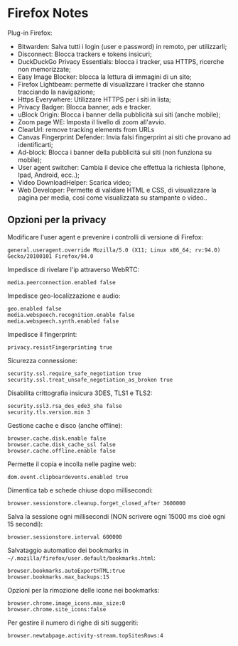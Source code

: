 # Firefox Notes

Plug-in Firefox:

- Bitwarden: Salva tutti i login (user e password) in remoto, per utilizzarli;
- Disconnect: Blocca trackers e tokens insicuri;
- DuckDuckGo Privacy Essentials: blocca i tracker, usa HTTPS, ricerche non memorizzate;
- Easy Image Blocker: blocca la lettura di immagini di un sito;
- Firefox Lightbeam: permette di visualizzare i tracker che stanno tracciando la navigazione;
- Https Everywhere: Utilizzare HTTPS per i siti in lista;
- Privacy Badger: Blocca banner, ads e tracker.
- uBlock Origin: Blocca i banner della pubblicità sui siti (anche mobile);
- Zoom page WE: Imposta il livello di zoom all'avvio.
- ClearUrl: remove tracking elements from URLs
- Canvas Fingerprint Defender: Invia falsi fingerprint ai siti che provano ad identificarti;
- Ad-block: Blocca i banner della pubblicità sui siti (non funziona su mobile);
- User agent switcher: Cambia il device che effettua la richiesta (Iphone, Ipad, Android, ecc..);
- Video DownloadHelper: Scarica video;
- Web Developer: Permette di validare HTML e CSS, di visualizzare la pagina per media, cosi come visualizzata su stampante o video..

## Opzioni per la privacy

Modificare l'user agent e prevenire i controlli di versione di Firefox:

```plaintext
general.useragent.override Mozilla/5.0 (X11; Linux x86_64; rv:94.0) Gecko/20100101 Firefox/94.0
```

Impedisce di rivelare l'ip attraverso WebRTC:

```plaintext
media.peerconnection.enabled false
```

Impedisce geo-localizzazione e audio:

```plaintext
geo.enabled false
media.webspeech.recognition.enable false
media.webspeech.synth.enabled false
```

Impedisce il fingerprint:

```plaintext
privacy.resistFingerprinting true
```

Sicurezza connessione:

```plaintext
security.ssl.require_safe_negotiation true
security.ssl.treat_unsafe_negotiation_as_broken true
```

Disabilita crittografia insicura 3DES, TLS1 e TLS2:

```plaintext
security.ssl3.rsa_des_ede3_sha false
security.tls.version.min 3
```

Gestione cache e disco (anche offline):

```plaintext
browser.cache.disk.enable false
browser.cache.disk_cache_ssl false
browser.cache.offline.enable false
```

Permette il copia e incolla nelle pagine web:

```plaintext
dom.event.clipboardevents.enabled true
```

Dimentica tab e schede chiuse dopo millisecondi:

```plaintext
browser.sessionstore.cleanup.forget_closed_after 3600000
```

Salva la sessione ogni millisecondi (NON scrivere ogni 15000 ms cioè ogni 15 secondi):

```plaintext
browser.sessionstore.interval 600000
```

Salvataggio automatico dei bookmarks in ``~/.mozilla/firefox/user.default/bookmarks.html``:

```plaintext
browser.bookmarks.autoExportHTML:true
browser.bookmarks.max_backups:15
```

Opzioni per la rimozione delle icone nei bookmarks:

```plaintext
browser.chrome.image_icons.max_size:0
browser.chrome.site_icons:false
```

Per gestire il numero di righe di siti suggeriti:

```
browser.newtabpage.activity-stream.topSitesRows:4
```

